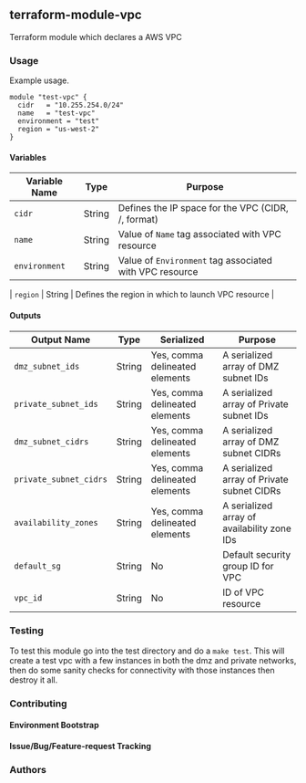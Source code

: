 ## terraform-module-vpc

Terraform module which declares a AWS VPC

### Usage

Example usage.

```
module "test-vpc" {
  cidr   = "10.255.254.0/24"
  name   = "test-vpc"
  environment = "test"
  region = "us-west-2"
}
```

#### Variables

| Variable Name | Type   | Purpose                                                         |
| ------------- | ------ | --------------------------------------------------------------- |
| `cidr`        | String | Defines the IP space for the VPC (CIDR, <ip>/<netmask>, format) |
| `name`        | String | Value of `Name` tag associated with VPC resource                |
| `environment` | String | Value of `Environment` tag associated with VPC resource         |

| `region`      | String | Defines the region in which to launch VPC resource              |

#### Outputs

| Output Name          | Type   | Serialized                     | Purpose                                     |
| -------------------- | ------ | ------------------------------ | ------------------------------------------- |
| `dmz_subnet_ids`     | String | Yes, comma delineated elements | A serialized array of DMZ subnet IDs        |
| `private_subnet_ids`     | String | Yes, comma delineated elements | A serialized array of Private subnet IDs        |
| `dmz_subnet_cidrs`   | String | Yes, comma delineated elements | A serialized array of DMZ subnet CIDRs      |
| `private_subnet_cidrs`   | String | Yes, comma delineated elements | A serialized array of Private subnet CIDRs      |
| `availability_zones` | String | Yes, comma delineated elements | A serialized array of availability zone IDs |
| `default_sg`         | String | No                             | Default security group ID for VPC           |
| `vpc_id`             | String | No                             | ID of VPC resource                          |


### Testing

To test this module go into the test directory and do a `make test`.  This will create a test vpc with a few instances in both the dmz and private networks, then do some sanity checks for connectivity with those instances then destroy it all.

### Contributing

#### Environment Bootstrap

#### Issue/Bug/Feature-request Tracking

### Authors
